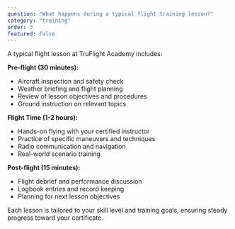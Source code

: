 ```yaml
---
question: "What happens during a typical flight training lesson?"
category: "training"
order: 3
featured: false
---
```


A typical flight lesson at TruFlight Academy includes:

**Pre-flight (30 minutes):**

- Aircraft inspection and safety check
- Weather briefing and flight planning
- Review of lesson objectives and procedures
- Ground instruction on relevant topics

**Flight Time (1-2 hours):**

- Hands-on flying with your certified instructor
- Practice of specific maneuvers and techniques
- Radio communication and navigation
- Real-world scenario training

**Post-flight (15 minutes):**

- Flight debrief and performance discussion
- Logbook entries and record keeping
- Planning for next lesson objectives

Each lesson is tailored to your skill level and training goals, ensuring steady progress toward your certificate.
